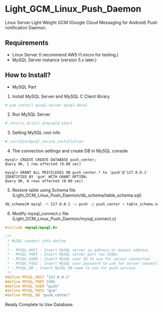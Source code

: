 Light_GCM_Linux_Push_Daemon
===========================

Linux Server Light Weight GCM (Google Cloud Messaging for Android) Push notification Daemon.


Requirements
-------------

* Linux Server (I recommend AWS t1.micro for testing.)
* MySQL Server instance (version 5.x later.)

How to Install?
-------------

* MySQL Part

1) Install MySQL Server and MySQL C Client library
```bash
# yum install mysql-server mysql-devel
``` 
2) Run MySQL Server
```bash
# /etc/rc.d/init.d/mysqld start
``` 
3) Setting MySQL root info
```bash
# /usr/bin/mysql_secure_installation
``` 
4) The connection settings and create DB in MySQL console
```mysql
mysql> CREATE CREATE DATABASE push_center;
Query OK, 1 row affected (0.00 sec)

mysql> GRANT ALL PRIVILEGES ON push_center.* to 'push'@'127.0.0.1' IDENTIFIED BY 'gcm' WITH GRANT OPTION;
Query OK, 0 rows affected (0.00 sec)
```
5) Restore table using Schema file (Light_GCM_Linux_Push_Daemon/db_schema/table_schema.sql)
```bash
db_schema]# mysql -h 127.0.0.1 -u push -p push_center < table_schema.sql
```
6) Modify mysql_connect.c file (Light_GCM_Linux_Push_Daemon/mysql_connect.c)
```c
#include <mysql/mysql.h>

/**
 * MySQL connect info define
 *
 * - MYSQL_HOST : Insert MySQL server ip address or domain address
 * - MYSQL_PORT : Insert MySQL server port (ex 3306)
 * - MYSQL_USER : Insert MySQL user ID to use for server connection
 * - MYSQL_PASS : Insert MySQL user password to use for server connection
 * - MYSQL_DB : Insert MySQL DB name to use for push service
 */
#define MYSQL_HOST "127.0.0.1"
#define MYSQL_PORT 3306
#define MYSQL_USER "push"
#define MYSQL_PASS "gcm"
#define MYSQL_DB "push_center"

```

Ready Complete to Use Database.
